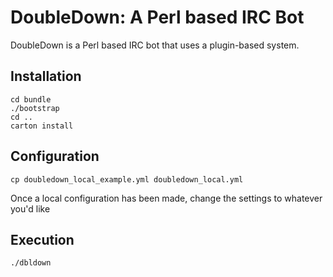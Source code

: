 DoubleDown: A Perl based IRC Bot
==========================

DoubleDown is a Perl based IRC bot that uses a plugin-based system.


Installation
------------

    cd bundle
    ./bootstrap
    cd ..
    carton install

Configuration
-------------
    cp doubledown_local_example.yml doubledown_local.yml

Once a local configuration has been made, change the settings to whatever you'd like
  
Execution
---------
    ./dbldown
